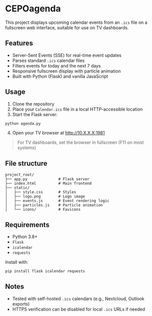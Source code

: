 # CEPOagenda

This project displays upcoming calendar events from an `.ics` file on a fullscreen web interface, suitable for use on TV dashboards.

## Features

- Server-Sent Events (SSE) for real-time event updates
- Parses standard `.ics` calendar files
- Filters events for today and the next 7 days
- Responsive fullscreen display with particle animation
- Built with Python (Flask) and vanilla JavaScript

## Usage

1. Clone the repository
2. Place your `Calendar.ics` file in a local HTTP-accessible location
3. Start the Flask server:

```bash
python agenda.py
```

4. Open your TV browser at http://10.X.X.X:1981

> For TV dashboards, set the browser in fullscreen (F11 on most systems)

## File structure

```
project_root/
├── app.py              # Flask server
├── index.html          # Main frontend
├── static/
│   ├── style.css       # Styles
│   ├── logo.png        # Logo image
│   ├── events.js       # Event rendering logic
│   ├── particles.js    # Particle animation
│   └── icons/          # Favicons
```

## Requirements

- Python 3.8+
- `Flask`
- `icalendar`
- `requests`

Install with:

```bash
pip install flask icalendar requests
```

## Notes

- Tested with self-hosted `.ics` calendars (e.g., Nextcloud, Outlook exports)
- HTTPS verification can be disabled for local `.ics` URLs if needed
